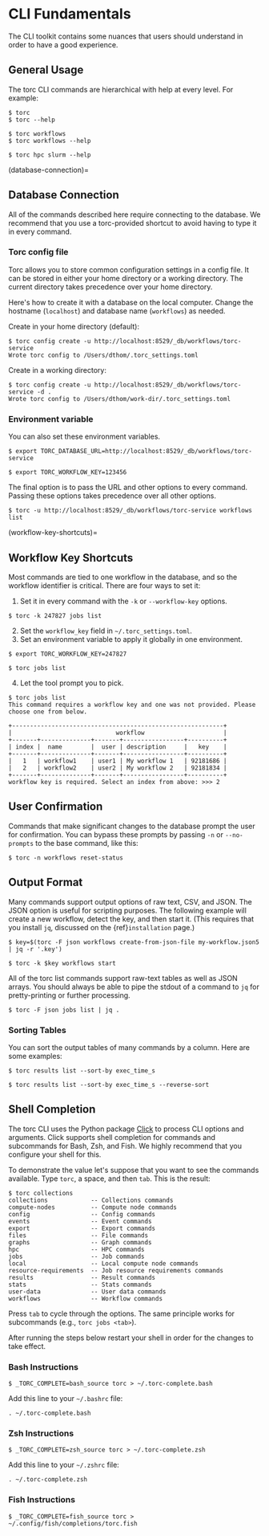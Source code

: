 # CLI Fundamentals

The CLI toolkit contains some nuances that users should understand in order to have a good
experience.

## General Usage

The torc CLI commands are hierarchical with help at every level. For example:

```console
$ torc
$ torc --help

$ torc workflows
$ torc workflows --help

$ torc hpc slurm --help
```

(database-connection)=
## Database Connection

All of the commands described here require connecting to the database. We recommend that you use
a torc-provided shortcut to avoid having to type it in every command.

### Torc config file

Torc allows you to store common configuration settings in a config file. It can be stored in either
your home directory or a working directory. The current directory takes precedence over your home
directory.

Here's how to create it with a database on the local computer. Change the hostname (`localhost`)
and database name (`workflows`) as needed.

Create in your home directory (default):

```console
$ torc config create -u http://localhost:8529/_db/workflows/torc-service
Wrote torc config to /Users/dthom/.torc_settings.toml
```

Create in a working directory:

```console
$ torc config create -u http://localhost:8529/_db/workflows/torc-service -d .
Wrote torc config to /Users/dthom/work-dir/.torc_settings.toml
```

### Environment variable

You can also set these environment variables.

```console
$ export TORC_DATABASE_URL=http://localhost:8529/_db/workflows/torc-service
```

```console
$ export TORC_WORKFLOW_KEY=123456
```

The final option is to pass the URL and other options to every command. Passing these options takes
precedence over all other options.

```console
$ torc -u http://localhost:8529/_db/workflows/torc-service workflows list
```

(workflow-key-shortcuts)=

## Workflow Key Shortcuts

Most commands are tied to one workflow in the database, and so the workflow identifier is critical.
There are four ways to set it:

1. Set it in every command with the `-k` or `--workflow-key` options.

```console
$ torc -k 247827 jobs list
```

2. Set the `workflow_key` field in `~/.torc_settings.toml`.
3. Set an environment variable to apply it globally in one environment.

```console
$ export TORC_WORKFLOW_KEY=247827
```

```console
$ torc jobs list
```

4. Let the tool prompt you to pick.

```console
$ torc jobs list
This command requires a workflow key and one was not provided. Please choose one from below.

+-----------------------------------------------------------+
|                             workflow                      |
+-------+--------------+-------+-----------------+----------+
| index |  name        |  user | description     |   key    |
+-------+--------------+-------+-----------------+----------+
|   1   | workflow1    | user1 | My workflow 1   | 92181686 |
|   2   | workflow2    | user2 | My workflow 2   | 92181834 |
+-------+--------------+-------+-----------------+----------+
workflow key is required. Select an index from above: >>> 2
```

## User Confirmation

Commands that make significant changes to the database prompt the user for confirmation. You can
bypass these prompts by passing `-n` or `--no-prompts` to the base command, like this:

```console
$ torc -n workflows reset-status
```

## Output Format

Many commands support output options of raw text, CSV, and JSON. The JSON option is useful for
scripting purposes. The following example will create a new workflow, detect the key, and then
start it. (This requires that you install `jq`, discussed on the {ref}`installation` page.)

```console
$ key=$(torc -F json workflows create-from-json-file my-workflow.json5 | jq -r '.key')
```

```console
$ torc -k $key workflows start
```

All of the torc list commands support raw-text tables as well as JSON arrays. You should always
be able to pipe the stdout of a command to `jq` for pretty-printing or further processing.

```console
$ torc -F json jobs list | jq .
```

### Sorting Tables

You can sort the output tables of many commands by a column. Here are some examples:

```console
$ torc results list --sort-by exec_time_s
```

```console
$ torc results list --sort-by exec_time_s --reverse-sort
```

## Shell Completion

The torc CLI uses the Python package [Click](https://click.palletsprojects.com/en/stable/) to
process CLI options and arguments. Click supports shell completion for commands and subcommands for
Bash, Zsh, and Fish. We highly recommend that you configure your shell for this.

To demonstrate the value let's suppose that you want to see the commands available. Type `torc`,
a space, and then `tab`. This is the result:

```console
$ torc collections
collections            -- Collections commands
compute-nodes          -- Compute node commands
config                 -- Config commands
events                 -- Event commands
export                 -- Export commands
files                  -- File commands
graphs                 -- Graph commands
hpc                    -- HPC commands
jobs                   -- Job commands
local                  -- Local compute node commands
resource-requirements  -- Job resource requirements commands
results                -- Result commands
stats                  -- Stats commands
user-data              -- User data commands
workflows              -- Workflow commands
```

Press `tab` to cycle through the options. The same principle works for subcommands (e.g., `torc
jobs <tab>`).

After running the steps below restart your shell in order for the changes to take effect.

### Bash Instructions

```console
$ _TORC_COMPLETE=bash_source torc > ~/.torc-complete.bash
```

Add this line to your `~/.bashrc` file:

```
. ~/.torc-complete.bash
```

### Zsh Instructions

```console
$ _TORC_COMPLETE=zsh_source torc > ~/.torc-complete.zsh
```

Add this line to your `~/.zshrc` file:

```
. ~/.torc-complete.zsh
```

### Fish Instructions

```console
$ _TORC_COMPLETE=fish_source torc > ~/.config/fish/completions/torc.fish
```
